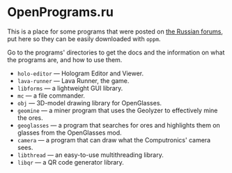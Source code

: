 # OpenPrograms.ru

This is a place for some programs that were posted on [the Russian forums](http://computercraft.ru), put here so they can be easily downloaded with `oppm`.

Go to the programs' directories to get the docs and the information on what the programs are, and how to use them.

* `holo-editor` — Hologram Editor and Viewer.
* `lava-runner` — Lava Runner, the game.
* `libforms` — a lightweight GUI library.
* `mc` — a file commander.
* `obj` — 3D-model drawing library for OpenGlasses.
* `geomine` — a miner program that uses the Geolyzer to effectively mine the ores.
* `geoglasses` — a program that searches for ores and highlights them on glasses from the OpenGlasses mod.
* `camera` — a program that can draw what the Computronics' camera sees.
* `libthread` — an easy-to-use multithreading library.
* `libqr` — a QR code generator library.
